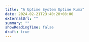 ```yaml
---
title: "A Uptime System Uptime Kuma"
date: 2024-02-21T23:40:20+08:00
externalUrl: ""
summary: ""
showReadingTime: false
draft: true
---
```

